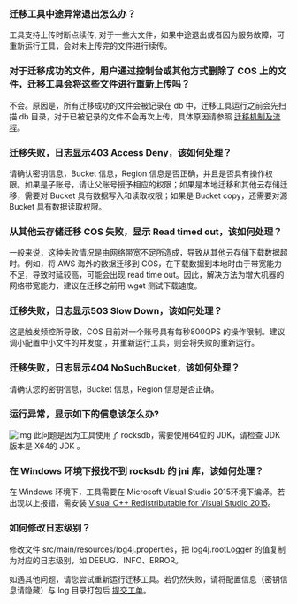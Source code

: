 ### 迁移工具中途异常退出怎么办？

工具支持上传时断点续传, 对于一些大文件，如果中途退出或者因为服务故障，可重新运行工具，会对未上传完的文件进行续传。

### 对于迁移成功的文件，用户通过控制台或其他方式删除了 COS 上的文件，迁移工具会将这些文件进行重新上传吗？

不会。原因是，所有迁移成功的文件会被记录在 db 中，迁移工具运行之前会先扫描 db 目录，对于已被记录的文件不会再次上传，具体原因请参照 [迁移机制及流程](https://cloud.tencent.com/document/product/436/15392#.E8.BF.81.E7.A7.BB.E6.9C.BA.E5.88.B6.E5.8F.8A.E6.B5.81.E7.A8.8B)。

### 迁移失败，日志显示403 Access Deny，该如何处理？

请确认密钥信息，Bucket 信息，Region 信息是否正确，并且是否具有操作权限。如果是子账号，请让父账号授予相应的权限；如果是本地迁移和其他云存储迁移，需要对 Bucket 具有数据写入和读取权限；如果是 Bucket copy，还需要对源 Bucket 具有数据读取权限。

### 从其他云存储迁移 COS 失败，显示 Read timed out，该如何处理？

一般来说，这种失败情况是由网络带宽不足所造成，导致从其他云存储下载数据超时。例如，将 AWS 海外的数据迁移到 COS，在下载数据到本地时由于带宽能力不足，导致时延较高，可能会出现 read time out。因此，解决方法为增大机器的网络带宽能力，建议在迁移之前用 wget 测试下载速度。

### 迁移失败，日志显示503 Slow Down，该如何处理？

这是触发频控所导致，COS 目前对一个账号具有每秒800QPS 的操作限制。建议调小配置中小文件的并发度,，并重新运行工具，则会将失败的重新运行。

### 迁移失败，日志显示404 NoSuchBucket，该如何处理？

请确认您的密钥信息，Bucket 信息，Region 信息是否正确。

### 运行异常，显示如下的信息该怎么办?

![img](https://main.qcloudimg.com/raw/9fdac231af66c991c13fe0440e8d7366.png)
此问题是因为工具使用了 rocksdb，需要使用64位的 JDK，请检查 JDK 版本是 X64的 JDK 。

### 在 Windows 环境下报找不到 rocksdb 的 jni 库，该如何处理？
在 Windows 环境下，工具需要在 Microsoft Visual Studio 2015环境下编译。若出现以上报错，需安装 [Visual C++ Redistributable for Visual Studio 2015](https://www.microsoft.com/zh-CN/download/details.aspx?id=48145)。

### 如何修改日志级别？
修改文件 src/main/resources/log4j.properties，把 log4j.rootLogger 的值复制为对应的日志级别，如 DEBUG、INFO、ERROR。

如遇其他问题，请您尝试重新运行迁移工具。若仍然失败，请将配置信息（密钥信息请隐藏）与 log 目录打包后 [提交工单](https://console.cloud.tencent.com/workorder/category)。
